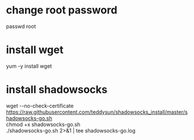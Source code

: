 # change root password
passwd root
# install wget
yum -y install wget
# install shadowsocks
wget --no-check-certificate https://raw.githubusercontent.com/teddysun/shadowsocks_install/master/shadowsocks-go.sh  
chmod +x shadowsocks-go.sh  
./shadowsocks-go.sh 2>&1 | tee shadowsocks-go.log
